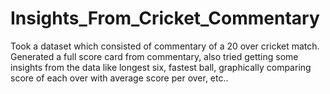 # Insights_From_Cricket_Commentary
Took a dataset which consisted of commentary of a 20 over cricket match. Generated a full score card from commentary, also tried getting some insights from the data like longest six, fastest ball, graphically comparing score of each over with average score per over, etc..
